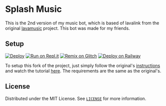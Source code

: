 


# Splash Music #
This is the 2nd version of my music bot, which is based of lavalink from the original [lavamusic](https://github.com/brblacky/lavamusic) project.
This bot was made for my friends.

## Setup ##
[![Deploy](https://www.herokucdn.com/deploy/button.svg)](https://heroku.com/deploy?template=https://github.com/brblacky/lavamusic)
[![Run on Repl.it](https://raw.githubusercontent.com/BinBashBanana/deploy-buttons/master/buttons/remade/replit.svg)](https://repl.it/github/brblacky/lavamusic)
[![Remix on Glitch](https://cdn.glitch.com/2703baf2-b643-4da7-ab91-7ee2a2d00b5b%2Fremix-button.svg)](https://glitch.com/edit/#!/import/github/brblacky/lavamusic)
[![Deploy on Railway](https://railway.app/button.svg)](https://railway.app/new/template?template=https%3A%2F%2Fgithub.com%2Fbrblacky%2Flavamusic&envs=NODE_HOST%2CNODE_ID%2CNODE_PASSWORD%2CNODE_PORT%2CNODE_SECURE%2CMONGO_URI%2CPREFIX%2CSPOTIFYID%2CSPOTIFYSECRET%2CCOlOR%2CLOGS%2COWNERID%2CTOKEN&optionalEnvs=COlOR%2CLOGS%2COWNERID&NODE_HOSTDesc=Lavalink+host&NODE_IDDesc=Lavalink+id&NODE_PASSWORDDesc=lavalink+password&NODE_PORTDesc=Lavalink+port&NODE_SECUREDesc=lavalink+secure+%28true%2Ffalse%29&MONGO_URIDesc=Your+mongodb+url+here&PREFIXDesc=Your+bot+prefix+here&COlORDesc=embed+colour+code+hex&LOGSDesc=Your+server+channel+id+&OWNERIDDesc=Your+discord+is+&TOKENDesc=Discord+bot+token&NODE_HOSTDefault=disbotlistlavalink.ml&NODE_IDDefault=main&NODE_PASSWORDDefault=LAVA&NODE_PORTDefault=443&NODE_SECUREDefault=true&PREFIXDefault=%21&referralCode=kcnA8M)

To setup this fork of the project, just simply follow the original's [instructions](https://github.com/brblacky/lavamusic#readme) and watch the tutorial [here](https://youtu.be/x5lQD2rguz0). The requirements are the same as the original's.

## License
Distributed under the MIT License. See [`LICENSE`](https://github.com/brblacky/lavamusic/blob/master/LICENSE) for more information.

